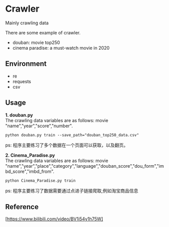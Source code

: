 # Crawler
Mainly crawling data


There are some example of crawler.
* douban: movie top250
* cinema paradise: a must-watch movie in 2020
## Environment

* re
* requests
* csv

## Usage
**1. douban.py**  
The crawling data variables are as follows:
movie "name","year","score","number".
```
python douban.py train --save_path="douban_top250_data.csv"
```
ps: 程序主要练习了多个数据在一个页面可以获取，以及翻页。  

**2. Cinema_Paradise.py**  
The crawling data variables are as follows:
movie "name","year","place","category","language","douban_score","dou_form","imbd_score","imbd_from".
```
python Cinema_Paradise.py train
```
ps: 程序主要练习了数据需要通过点进子链接爬取,例如淘宝商品信息
## Reference
[https://www.bilibili.com/video/BV1i54y1h75W]
  